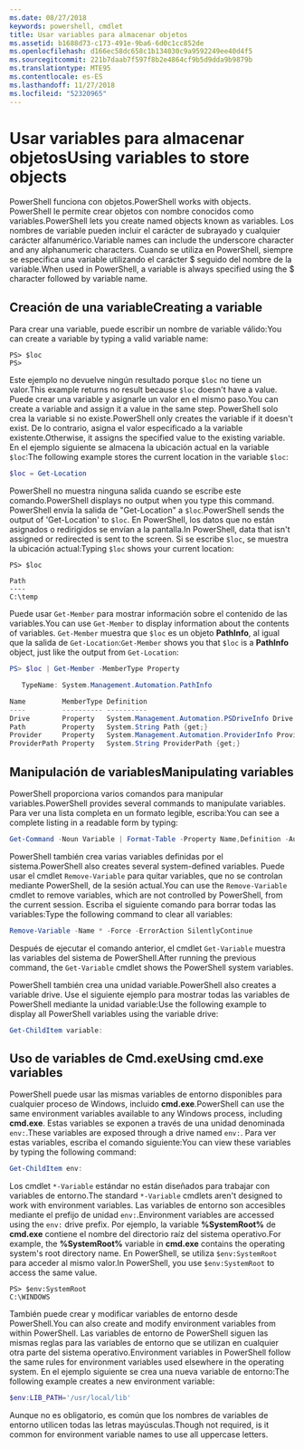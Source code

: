 ```yaml
---
ms.date: 08/27/2018
keywords: powershell, cmdlet
title: Usar variables para almacenar objetos
ms.assetid: b1688d73-c173-491e-9ba6-6d0c1cc852de
ms.openlocfilehash: d166ec58dc658c1b134030c9a9592249ee40d4f5
ms.sourcegitcommit: 221b7daab7f597f8b2e4864cf9b5d9dda9b9879b
ms.translationtype: MTE95
ms.contentlocale: es-ES
ms.lasthandoff: 11/27/2018
ms.locfileid: "52320965"
---
```

# <a name="using-variables-to-store-objects"></a><span data-ttu-id="9b2d6-103">Usar variables para almacenar objetos</span><span class="sxs-lookup"><span data-stu-id="9b2d6-103">Using variables to store objects</span></span>

<span data-ttu-id="9b2d6-104">PowerShell funciona con objetos.</span><span class="sxs-lookup"><span data-stu-id="9b2d6-104">PowerShell works with objects.</span></span> <span data-ttu-id="9b2d6-105">PowerShell le permite crear objetos con nombre conocidos como variables.</span><span class="sxs-lookup"><span data-stu-id="9b2d6-105">PowerShell lets you create named objects known as variables.</span></span>
<span data-ttu-id="9b2d6-106">Los nombres de variable pueden incluir el carácter de subrayado y cualquier carácter alfanumérico.</span><span class="sxs-lookup"><span data-stu-id="9b2d6-106">Variable names can include the underscore character and any alphanumeric characters.</span></span> <span data-ttu-id="9b2d6-107">Cuando se utiliza en PowerShell, siempre se especifica una variable utilizando el carácter \$ seguido del nombre de la variable.</span><span class="sxs-lookup"><span data-stu-id="9b2d6-107">When used in PowerShell, a variable is always specified using the \$ character followed by variable name.</span></span>

## <a name="creating-a-variable"></a><span data-ttu-id="9b2d6-108">Creación de una variable</span><span class="sxs-lookup"><span data-stu-id="9b2d6-108">Creating a variable</span></span>

<span data-ttu-id="9b2d6-109">Para crear una variable, puede escribir un nombre de variable válido:</span><span class="sxs-lookup"><span data-stu-id="9b2d6-109">You can create a variable by typing a valid variable name:</span></span>

```
PS> $loc
PS>
```

<span data-ttu-id="9b2d6-110">Este ejemplo no devuelve ningún resultado porque `$loc` no tiene un valor.</span><span class="sxs-lookup"><span data-stu-id="9b2d6-110">This example returns no result because `$loc` doesn't have a value.</span></span> <span data-ttu-id="9b2d6-111">Puede crear una variable y asignarle un valor en el mismo paso.</span><span class="sxs-lookup"><span data-stu-id="9b2d6-111">You can create a variable and assign it a value in the same step.</span></span> <span data-ttu-id="9b2d6-112">PowerShell solo crea la variable si no existe.</span><span class="sxs-lookup"><span data-stu-id="9b2d6-112">PowerShell only creates the variable if it doesn't exist.</span></span>
<span data-ttu-id="9b2d6-113">De lo contrario, asigna el valor especificado a la variable existente.</span><span class="sxs-lookup"><span data-stu-id="9b2d6-113">Otherwise, it assigns the specified value to the existing variable.</span></span> <span data-ttu-id="9b2d6-114">En el ejemplo siguiente se almacena la ubicación actual en la variable `$loc`:</span><span class="sxs-lookup"><span data-stu-id="9b2d6-114">The following example stores the current location in the variable `$loc`:</span></span>

```powershell
$loc = Get-Location
```

<span data-ttu-id="9b2d6-115">PowerShell no muestra ninguna salida cuando se escribe este comando.</span><span class="sxs-lookup"><span data-stu-id="9b2d6-115">PowerShell displays no output when you type this command.</span></span> <span data-ttu-id="9b2d6-116">PowerShell envía la salida de "Get-Location" a `$loc`.</span><span class="sxs-lookup"><span data-stu-id="9b2d6-116">PowerShell sends the output of 'Get-Location' to `$loc`.</span></span> <span data-ttu-id="9b2d6-117">En PowerShell, los datos que no están asignados o redirigidos se envían a la pantalla.</span><span class="sxs-lookup"><span data-stu-id="9b2d6-117">In PowerShell, data that isn't assigned or redirected is sent to the screen.</span></span> <span data-ttu-id="9b2d6-118">Si se escribe `$loc`, se muestra la ubicación actual:</span><span class="sxs-lookup"><span data-stu-id="9b2d6-118">Typing `$loc` shows your current location:</span></span>

```
PS> $loc

Path
----
C:\temp
```

<span data-ttu-id="9b2d6-119">Puede usar `Get-Member` para mostrar información sobre el contenido de las variables.</span><span class="sxs-lookup"><span data-stu-id="9b2d6-119">You can use `Get-Member` to display information about the contents of variables.</span></span> <span data-ttu-id="9b2d6-120">`Get-Member` muestra que `$loc` es un objeto **PathInfo**, al igual que la salida de `Get-Location`:</span><span class="sxs-lookup"><span data-stu-id="9b2d6-120">`Get-Member` shows you that `$loc` is a **PathInfo** object, just like the output from `Get-Location`:</span></span>

```powershell
PS> $loc | Get-Member -MemberType Property

   TypeName: System.Management.Automation.PathInfo

Name         MemberType Definition
----         ---------- ----------
Drive        Property   System.Management.Automation.PSDriveInfo Drive {get;}
Path         Property   System.String Path {get;}
Provider     Property   System.Management.Automation.ProviderInfo Provider {...
ProviderPath Property   System.String ProviderPath {get;}
```

## <a name="manipulating-variables"></a><span data-ttu-id="9b2d6-121">Manipulación de variables</span><span class="sxs-lookup"><span data-stu-id="9b2d6-121">Manipulating variables</span></span>

<span data-ttu-id="9b2d6-122">PowerShell proporciona varios comandos para manipular variables.</span><span class="sxs-lookup"><span data-stu-id="9b2d6-122">PowerShell provides several commands to manipulate variables.</span></span> <span data-ttu-id="9b2d6-123">Para ver una lista completa en un formato legible, escriba:</span><span class="sxs-lookup"><span data-stu-id="9b2d6-123">You can see a complete listing in a readable form by typing:</span></span>

```powershell
Get-Command -Noun Variable | Format-Table -Property Name,Definition -AutoSize -Wrap
```

<span data-ttu-id="9b2d6-124">PowerShell también crea varias variables definidas por el sistema.</span><span class="sxs-lookup"><span data-stu-id="9b2d6-124">PowerShell also creates several system-defined variables.</span></span> <span data-ttu-id="9b2d6-125">Puede usar el cmdlet `Remove-Variable` para quitar variables, que no se controlan mediante PowerShell, de la sesión actual.</span><span class="sxs-lookup"><span data-stu-id="9b2d6-125">You can use the `Remove-Variable` cmdlet to remove variables, which are not controlled by PowerShell, from the current session.</span></span> <span data-ttu-id="9b2d6-126">Escriba el siguiente comando para borrar todas las variables:</span><span class="sxs-lookup"><span data-stu-id="9b2d6-126">Type the following command to clear all variables:</span></span>

```powershell
Remove-Variable -Name * -Force -ErrorAction SilentlyContinue
```

<span data-ttu-id="9b2d6-127">Después de ejecutar el comando anterior, el cmdlet `Get-Variable` muestra las variables del sistema de PowerShell.</span><span class="sxs-lookup"><span data-stu-id="9b2d6-127">After running the previous command, the `Get-Variable` cmdlet shows the PowerShell system variables.</span></span>

<span data-ttu-id="9b2d6-128">PowerShell también crea una unidad variable.</span><span class="sxs-lookup"><span data-stu-id="9b2d6-128">PowerShell also creates a variable drive.</span></span> <span data-ttu-id="9b2d6-129">Use el siguiente ejemplo para mostrar todas las variables de PowerShell mediante la unidad variable:</span><span class="sxs-lookup"><span data-stu-id="9b2d6-129">Use the following example to display all PowerShell variables using the variable drive:</span></span>

```powershell
Get-ChildItem variable:
```

## <a name="using-cmdexe-variables"></a><span data-ttu-id="9b2d6-130">Uso de variables de Cmd.exe</span><span class="sxs-lookup"><span data-stu-id="9b2d6-130">Using cmd.exe variables</span></span>

<span data-ttu-id="9b2d6-131">PowerShell puede usar las mismas variables de entorno disponibles para cualquier proceso de Windows, incluido **cmd.exe**.</span><span class="sxs-lookup"><span data-stu-id="9b2d6-131">PowerShell can use the same environment variables available to any Windows process, including **cmd.exe**.</span></span> <span data-ttu-id="9b2d6-132">Estas variables se exponen a través de una unidad denominada `env:`.</span><span class="sxs-lookup"><span data-stu-id="9b2d6-132">These variables are exposed through a drive named `env:`.</span></span> <span data-ttu-id="9b2d6-133">Para ver estas variables, escriba el comando siguiente:</span><span class="sxs-lookup"><span data-stu-id="9b2d6-133">You can view these variables by typing the following command:</span></span>

```powershell
Get-ChildItem env:
```

<span data-ttu-id="9b2d6-134">Los cmdlet `*-Variable` estándar no están diseñados para trabajar con variables de entorno.</span><span class="sxs-lookup"><span data-stu-id="9b2d6-134">The standard `*-Variable` cmdlets aren't designed to work with environment variables.</span></span> <span data-ttu-id="9b2d6-135">Las variables de entorno son accesibles mediante el prefijo de unidad `env:`.</span><span class="sxs-lookup"><span data-stu-id="9b2d6-135">Environment variables are accessed using the `env:` drive prefix.</span></span> <span data-ttu-id="9b2d6-136">Por ejemplo, la variable **%SystemRoot%** de **cmd.exe** contiene el nombre del directorio raíz del sistema operativo.</span><span class="sxs-lookup"><span data-stu-id="9b2d6-136">For example, the **%SystemRoot%** variable in **cmd.exe** contains the operating system's root directory name.</span></span> <span data-ttu-id="9b2d6-137">En PowerShell, se utiliza `$env:SystemRoot` para acceder al mismo valor.</span><span class="sxs-lookup"><span data-stu-id="9b2d6-137">In PowerShell, you use `$env:SystemRoot` to access the same value.</span></span>

```
PS> $env:SystemRoot
C:\WINDOWS
```

<span data-ttu-id="9b2d6-138">También puede crear y modificar variables de entorno desde PowerShell.</span><span class="sxs-lookup"><span data-stu-id="9b2d6-138">You can also create and modify environment variables from within PowerShell.</span></span> <span data-ttu-id="9b2d6-139">Las variables de entorno de PowerShell siguen las mismas reglas para las variables de entorno que se utilizan en cualquier otra parte del sistema operativo.</span><span class="sxs-lookup"><span data-stu-id="9b2d6-139">Environment variables in PowerShell follow the same rules for environment variables used elsewhere in the operating system.</span></span> <span data-ttu-id="9b2d6-140">En el ejemplo siguiente se crea una nueva variable de entorno:</span><span class="sxs-lookup"><span data-stu-id="9b2d6-140">The following example creates a new environment variable:</span></span>

```powershell
$env:LIB_PATH='/usr/local/lib'
```

<span data-ttu-id="9b2d6-141">Aunque no es obligatorio, es común que los nombres de variables de entorno utilicen todas las letras mayúsculas.</span><span class="sxs-lookup"><span data-stu-id="9b2d6-141">Though not required, is it common for environment variable names to use all uppercase letters.</span></span>

